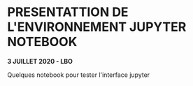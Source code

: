 # PRESENTATTION DE L'ENVIRONNEMENT JUPYTER NOTEBOOK
**3 JUILLET 2020 - LBO**

Quelques notebook pour tester l'interface jupyter
